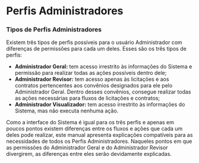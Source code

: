 # Perfis Administradores

### Tipos de Perfis Administradores

Existem três tipos de perfis possíveis para o usuário Administrador com diferenças de permissões para cada um deles. Esses são os três tipos de perfis:&#x20;

* **Administrador Geral:** tem acesso irrestrito às informações do Sistema e permissão para realizar todas as ações possíveis dentro dele;
* **Administrador Revisor:** tem acesso apenas às licitações e aos contratos pertencentes aos convênios designados para ele pelo Administrador Geral. Dentro desses convênios, consegue realizar todas as ações necessárias para fluxos de licitações e contratos;&#x20;
* **Administrador Visualizador:** tem acesso irrestrito às informações do Sistema, mas não executa nenhuma ação.&#x20;

Como a interface do Sistema é igual para os três perfis e apenas em poucos pontos existem diferenças entre os fluxos e ações que cada um deles pode realizar, este manual apresenta explicações compatíveis para as necessidades de todos os Perfis Administradores. Naqueles pontos em que as permissões do Administrador Geral e do Administrador Revisor divergirem, as diferenças entre eles serão devidamente explicadas.
